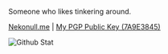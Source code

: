Someone who likes tinkering around.

[Nekonull.me](https://nekonull.me) | [My PGP Public Key (7A9E3845)](https://github.com/jerrylususu/jerrylususu/blob/main/public.asc)

![Github Stat](https://github-readme-stats.vercel.app/api?username=jerrylususu)

<!--
**jerrylususu/jerrylususu** is a ✨ _special_ ✨ repository because its `README.md` (this file) appears on your GitHub profile.

Here are some ideas to get you started:

- 🔭 I’m currently working on ...
- 🌱 I’m currently learning ...
- 👯 I’m looking to collaborate on ...
- 🤔 I’m looking for help with ...
- 💬 Ask me about ...
- 📫 How to reach me: ...
- 😄 Pronouns: ...
- ⚡ Fun fact: ...
-->

